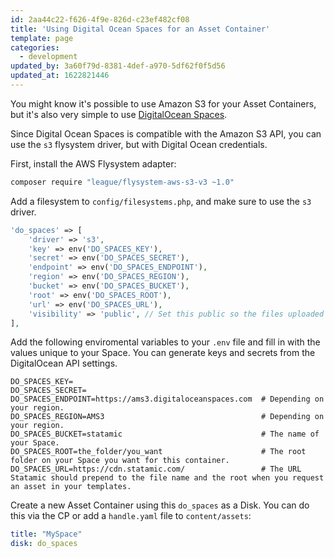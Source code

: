 ```yaml
---
id: 2aa44c22-f626-4f9e-826d-c23ef482cf08
title: 'Using Digital Ocean Spaces for an Asset Container'
template: page
categories:
  - development
updated_by: 3a60f79d-8381-4def-a970-5df62f0f5d56
updated_at: 1622821446
---
```

You might know it's possible to use Amazon S3 for your Asset Containers, but it's also very simple to use [DigitalOcean Spaces](https://www.digitalocean.com/products/spaces/).

Since Digital Ocean Spaces is compatible with the Amazon S3 API, you can use the `s3` flysystem driver, but with Digital Ocean credentials.

First, install the AWS Flysystem adapter:

```bash
composer require "league/flysystem-aws-s3-v3 ~1.0"
```

Add a filesystem to `config/filesystems.php`, and make sure to use the `s3` driver.

```php
'do_spaces' => [
    'driver' => 's3',
    'key' => env('DO_SPACES_KEY'),
    'secret' => env('DO_SPACES_SECRET'),
    'endpoint' => env('DO_SPACES_ENDPOINT'),
    'region' => env('DO_SPACES_REGION'),
    'bucket' => env('DO_SPACES_BUCKET'),
    'root' => env('DO_SPACES_ROOT'),
    'url' => env('DO_SPACES_URL'),
    'visibility' => 'public', // Set this public so the files uploaded are available publically.
],
```

Add the following enviromental variables to your `.env` file and fill in with the values unique to your Space. You can generate keys and secrets from the DigitalOcean API settings.

```env
DO_SPACES_KEY=
DO_SPACES_SECRET=
DO_SPACES_ENDPOINT=https://ams3.digitaloceanspaces.com  # Depending on your region.
DO_SPACES_REGION=AMS3                                   # Depending on your region.
DO_SPACES_BUCKET=statamic                               # The name of your Space.
DO_SPACES_ROOT=the_folder/you_want                      # The root folder on your Space you want for this container.
DO_SPACES_URL=https://cdn.statamic.com/                 # The URL Statamic should prepend to the file name and the root when you request an asset in your templates.
```

Create a new Asset Container using this `do_spaces` as a Disk. You can do this via the CP or add a `handle.yaml` file to `content/assets`:

```yaml
title: "MySpace"
disk: do_spaces
```
